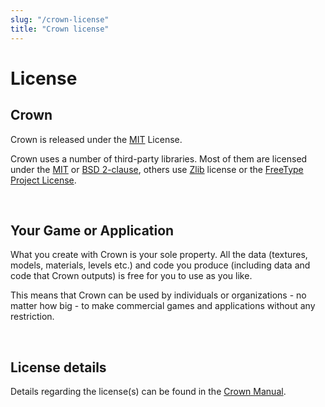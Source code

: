 ```yaml
---
slug: "/crown-license"
title: "Crown license"
---
```

License
=======

Crown
-----

Crown is released under the [MIT](https://spdx.org/licenses/MIT.html) License.

Crown uses a number of third-party libraries. Most of them are licensed under
the [MIT](https://spdx.org/licenses/MIT.html) or [BSD
2-clause](https://spdx.org/licenses/BSD-2-Clause.html), others use
[Zlib](https://spdx.org/licenses/Zlib.html) license or the [FreeType Project
License](https://spdx.org/licenses/FTL.html).

</br>

Your Game or Application
------------------------

What you create with Crown is your sole property. All the data (textures,
models, materials, levels etc.) and code you produce (including data and code
that Crown outputs) is free for you to use as you like.

This means that Crown can be used by individuals or organizations - no matter
how big - to make commercial games and applications without any restriction.

</br>

License details
---------------

Details regarding the license(s) can be found in the [Crown
Manual](https://crownengine.github.io/crown/html/latest/copyright.html#license).

